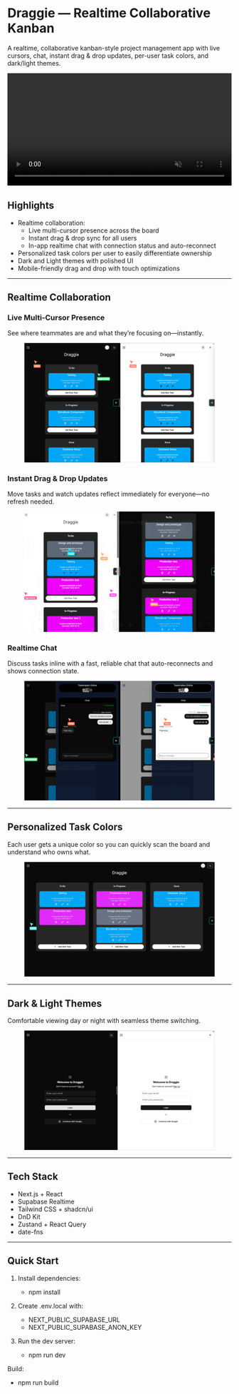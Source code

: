# Draggie — Realtime Collaborative Kanban

A realtime, collaborative kanban-style project management app with live cursors, chat, instant drag & drop updates, per-user task colors, and dark/light themes.

<p align="center">
  <video controls playsinline muted loop style="width:100%; height:auto;">
    <source src="public/DemoPhotos/RealtimeUpdates-DemoVideo.mp4" type="video/mp4" />
    Your browser does not support the video tag.
  </video>
</p>

## Highlights

- Realtime collaboration:
  - Live multi-cursor presence across the board
  - Instant drag & drop sync for all users
  - In-app realtime chat with connection status and auto-reconnect
- Personalized task colors per user to easily differentiate ownership
- Dark and Light themes with polished UI
- Mobile-friendly drag and drop with touch optimizations

---

## Realtime Collaboration

### Live Multi‑Cursor Presence

See where teammates are and what they’re focusing on—instantly.

<p align="center">
  <img src="public/DemoPhotos/MultiCurser.png" alt="Instant Drag and Drop Realtime Updates" width="85%" />
</p>

### Instant Drag & Drop Updates

Move tasks and watch updates reflect immediately for everyone—no refresh needed.

<p align="center">
  <img src="public/DemoPhotos/DragandDRop.gif" alt="Instant Drag and Drop Realtime Updates" width="85%" />
</p>

### Realtime Chat

Discuss tasks inline with a fast, reliable chat that auto-reconnects and shows connection state.

<p align="center">
  <img src="public/DemoPhotos/Realtime Chat.png" alt="Realtime Chat" width="85%" />
</p>

---

## Personalized Task Colors

Each user gets a unique color so you can quickly scan the board and understand who owns what.

<p align="center">
  <img src="public/DemoPhotos/Color Different.png" alt="Per-User Task Colors" width="85%" />
</p>

---

## Dark & Light Themes

Comfortable viewing day or night with seamless theme switching.

<p align="center">
  <img src="public/DemoPhotos/Dark:Light.png" alt="Dark and Light Themes" width="85%" />
</p>

---

## Tech Stack

- Next.js + React
- Supabase Realtime
- Tailwind CSS + shadcn/ui
- DnD Kit
- Zustand + React Query
- date-fns

---

## Quick Start

1. Install dependencies:

   - npm install

2. Create .env.local with:

   - NEXT_PUBLIC_SUPABASE_URL
   - NEXT_PUBLIC_SUPABASE_ANON_KEY

3. Run the dev server:
   - npm run dev

Build:

- npm run build
